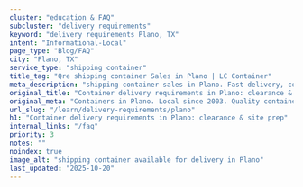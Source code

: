 ```yaml
---
cluster: "education & FAQ"
subcluster: "delivery requirements"
keyword: "delivery requirements Plano, TX"
intent: "Informational-Local"
page_type: "Blog/FAQ"
city: "Plano, TX"
service_type: "shipping container"
title_tag: "Qre shipping container Sales in Plano | LC Container"
meta_description: "shipping container sales in Plano. Fast delivery, competitive pricing. Serving delivery requirements area. Quote ID: CMF. Call (214) 524-4168 for your free quote today."
original_title: "Container delivery requirements in Plano: clearance & site prep | LC Container"
original_meta: "Containers in Plano. Local since 2003. Quality containers. Fast delivery. Get your free quote — call (214) 524-4168 today. LC Container — your trusted DFW co..."
url_slug: "/learn/delivery-requirements/plano"
h1: "Container delivery requirements in Plano: clearance & site prep"
internal_links: "/faq"
priority: 3
notes: ""
noindex: true
image_alt: "shipping container available for delivery in Plano"
last_updated: "2025-10-20"
---
```


<!-- TODO: Add unique city/inventory copy, images, and internal links here. -->
